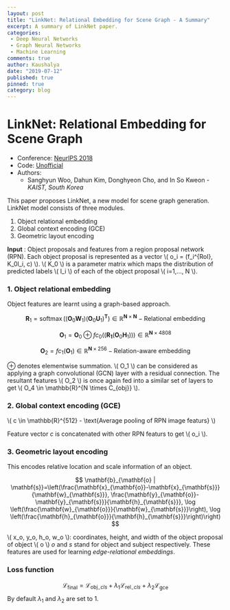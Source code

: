 ```yaml
---
layout: post
title: "LinkNet: Relational Embedding for Scene Graph - A Summary"
excerpt: A summary of LinkNet paper.
categories:
 - Deep Neural Networks
 - Graph Neural Networks
 - Machine Learning
comments: true
author: Kaushalya
date: "2019-07-12"
published: true
pinned: true
category: blog
---
```


# LinkNet: Relational Embedding for Scene Graph

- Conference: [NeurIPS 2018](https://papers.nips.cc/paper/7337-linknet-relational-embedding-for-scene-graph)
- Code: [Unofficial](https://github.com/jiayan97/linknet-pytorch)
- Authors:
    - Sanghyun Woo, Dahun Kim, Donghyeon Cho, and In So Kweon - _KAIST, South Korea_

This paper proposes LinkNet, a new model for scene graph generation. LinkNet model consists of three modules.
1. Object relational embedding
2. Global context encoding (GCE)
3. Geometric layout encoding

__Input__ : Object proposals and features from a region proposal network (RPN).
Each object proposal is represented as a vector \\( o_i = (f_i^{RoI}, K_0l_i, c) \\). \\( K_0 \\) is a parameter matrix which maps the distribution of predicted labels \\( l_i \\) of each of the object proposal \\( i=1,..., N \\).

### 1. Object relational embedding
Object features are learnt using a graph-based approach.

$$ \mathbf{R}_{1}=\operatorname{softmax}\left(\left(\mathbf{O}_{0} \mathbf{W}_{1}\right)\left(\mathbf{O}_{0} \mathbf{U}_{1}\right)^{\mathbf{T}}\right) \in \mathbb{R}^{\mathbf{N} \times \mathbf{N}} - \text{Relational embedding} $$

$$ \mathbf{O}_{1}=\mathbf{O}_{0} \oplus f c_{0}\left(\left(\mathbf{R}_{\mathbf{1}}\left(\mathbf{O}_{0} \mathbf{H}_{1}\right)\right)\right) \in \mathbb{R}^{\mathbf{N} \times 4808} $$

$$ \mathbf{O}_{2}=f c_{1}\left(\mathbf{O}_{1}\right) \in \mathbb{R}^{\mathbf{N} \times 256} - \text{Relation-aware embedding} $$

$\oplus$ denotes elementwise summation. \\( O_1 \\) can be considered as applying a graph convolutional (GCN) layer with a residual connection. The resultant features \\( O_2 \\) is once again fed into a similar set of layers to get \\( O_4 \in \mathbb{R}^{N \times C_{obj}} \\).

### 2. Global context encoding (GCE)
\\( c \in \mathbb{R}^{512} - \text{Average pooling of RPN image featurs} \\)

Feature vector $c$ is concatenated with other RPN featurs to get \\\( o_i \\).

### 3. Geometric layout encoding
This encodes relative location and scale information of an object.

$$
\mathbf{b}_{\mathbf{o} | \mathbf{s}}=\left(\frac{\mathbf{x}_{\mathbf{o}}-\mathbf{x}_{\mathbf{s}}}{\mathbf{w}_{\mathbf{s}}}, \frac{\mathbf{y}_{\mathbf{o}}-\mathbf{y}_{\mathbf{s}}}{\mathbf{h}_{\mathbf{s}}}, \log \left(\frac{\mathbf{w}_{\mathbf{o}}}{\mathbf{w}_{\mathbf{s}}}\right), \log \left(\frac{\mathbf{h}_{\mathbf{o}}}{\mathbf{h}_{\mathbf{s}}}\right)\right) $$

\\( x_o, y_o, h_o, w_o \\): coordinates, height, and width of the object proposal of object \\( o \\)
$o$ and $s$ stand for object and subject respectively. These features are used for learning _edge-relational embeddings_.

### Loss function
$$
\mathcal{L}_{\text {final}}=\mathcal{L}_{\text {obj}_{-} c l s}+\lambda_{1} \mathcal{L}_{\text {rel}_{-} c l s}+\lambda_{2} \mathcal{L}_{\text {gce}} $$
By default $\lambda_1$ and $\lambda_2$ are set to 1.
